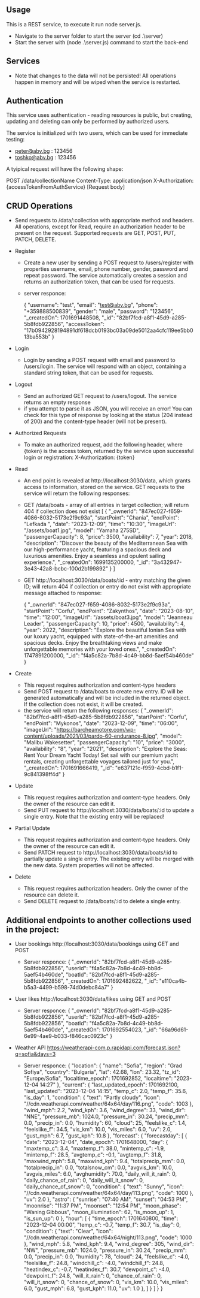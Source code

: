 ## Usage
This is a REST service, to execute it run node server.js.
- Navigate to the server folder to start the server (cd .\server\)
- Start the server with (node .\server.js) command to start the back-end

## Services
- Note that changes to the data will not be persisted! All operations happen in memory and will be wiped when the service is restarted.

## Authentication
This service uses authentication - reading resources is public, but creating, updating and deleting can only be performed by authorized users.

The service is initialized with two users, which can be used for immediate testing:
- peter@abv.bg : 123456
- toshko@abv.bg : 123456

A tyipical request will have the following shape:

POST /data/collectionName
Content-Type: application/json
X-Authorization: {accessTokenFromAuthService}
[Request body]

## CRUD Operations
- Send requests to /data/:collection with appropriate method and headers. All operations, except for Read, require an authorization header to be present on the request.
Supported requests are GET, POST, PUT, PATCH, DELETE.

- Register
    - Create a new user by sending a POST request to /users/register with properties username, email, phone number, gender, password and repeat password. The service automatically creates a session and returns an authorization token, that can be used for requests.
    - server responce:

        {
            "username": "test",
            "email": "test@abv.bg",
            "phone": "+359888500839",
            "gender": "male",
            "password": "123456",
            "_createdOn": 1701691448508,
            "_id": "82bf7fcd-a8f1-45d9-a285-5b8fdb922856",
            "accessToken": "17b0942928194891df618dcb0193bc03a09de5012aa4cfc119ee5bb013ba553b"
        }
- Login
    - Login by sending a POST request with email and password to /users/login. The service will respond with an object, containing a standard string token, that can be used for requests.
- Logout
    - Send an authorized GET request to /users/logout. The service returns an empty response
    - if you attempt to parse it as JSON, you will receive an error! You can check for this type of response by looking at the status (204 instead of 200) and the content-type header (will not be present).

- Authorized Requests
    - To make an authorized request, add the following header, where {token} is the access token, returned by the service upon successful login or registration: X-Authorization: {token}

- Read
    - An end point is revealed at http://localhost:3030/data, which grants access to information, stored on the service. GET requests to the service will return the following responses:
    - GET /data/boats - array of all entries in target collection; will return 404 if collection does not exist
    [
        {
            "_ownerId": "847ec027-f659-4086-8032-5173e2f9c93a",
            "startPoint": "Chania",
            "endPoint": "Lefkada ",
            "date": "2023-12-09",
            "time": "10:30",
            "imageUrl": "/assets/boat1.jpg",
            "model": "Yamaha 275SD",
            "passengerCapacity": 8,
            "price": 3500,
            "availability": 7,
            "year": 2018,
            "description": "Discover the beauty of the Mediterranean Sea with our high-performance yacht, featuring a spacious deck and luxurious amenities. Enjoy a seamless and opulent sailing experience.",
            "_createdOn": 1699135200000,
            "_id": "3a432947-3e43-42a8-bcbc-100d2b199892"
        }
    ]

    - GET http://localhost:3030/data/boats/:id - entry matching the given ID; will return 404 if collection or entry do not exist with appropriate message attached to response:
    
        {
            "_ownerId": "847ec027-f659-4086-8032-5173e2f9c93a",
            "startPoint": "Corfu",
            "endPoint": "Zakynthos",
            "date": "2023-08-10",
            "time": "12:00",
            "imageUrl": "/assets/boat3.jpg",
            "model": "Jeanneau Leader",
            "passengerCapacity": 10,
            "price": 4500,
            "availability": 4,
            "year": 2022,
            "description": "Explore the beautiful Ionian Sea with our luxury yacht, equipped with state-of-the-art amenities and spacious decks. Enjoy the breathtaking views and make unforgettable memories with your loved ones.",
            "_createdOn": 1747891200000,
            "_id": "f4a5c82a-7b8d-4c49-bb8d-5aef54b460de"
        }

- Create
    - This request requires authorization and content-type headers   
    - Send POST request to /data/boats to create new entry. ID will be generated automatically and will be included in the returned object. If the collection does not exist, it will be created.
    - the service will return the following responses:
    {
        "_ownerId": "82bf7fcd-a8f1-45d9-a285-5b8fdb922856",
        "startPoint": "Corfu",
        "endPoint": "Mykonos",
        "date": "2023-12-09",
        "time": "06:00",
        "imageUrl": "https://barcheamotore.com/wp-content/uploads/2021/03/pardo-60-endurance-8.jpg",
        "model": "Malibu Wakesetter",
        "passengerCapacity": "10",
        "price": "3000",
        "availability": "8",
        "year": "2021",
        "description": "Explore the Seas: Rent Your Dream Yacht Today! Set sail with our premium yacht rentals, creating unforgettable voyages tailored just for you.",
        "_createdOn": 1701691666419,
        "_id": "e637121c-f959-4cbd-b1f1-9c841398ff4d"
    }

- Update
    - This request requires authorization and content-type headers. Only the owner of the resource can edit it.
    - Send PUT request to http://localhost:3030/data/boats/:id to update a single entry. Note that the existing entry will be replaced!

- Partial Update
    - This request requires authorization and content-type headers. Only the owner of the resource can edit it.
    - Send PATCH request to http://localhost:3030/data/boats/:id to partially update a single entry. The existing entry will be merged with the new data. System properties will not be affected.

- Delete
    - This request requires authorization headers. Only the owner of the resource can delete it.
    - Send DELETE request to /data/boats/:id to delete a single entry.

## Additional endpoints to another collections used in the project:

- User bookings http://localhost:3030/data/bookings using GET and POST
    - Server responce:
    {
        "_ownerId": "82bf7fcd-a8f1-45d9-a285-5b8fdb922856",
        "userId": "f4a5c82a-7b8d-4c49-bb8d-5aef54b460de",
        "boatId": "82bf7fcd-a8f1-45d9-a285-5b8fdb922856",
        "_createdOn": 1701692482622,
        "_id": "e110ca4b-b5a3-4499-b598-74d0debc84a7"
    } 

- User likes http://localhost:3030/data/likes using GET and POST
    - Server responce:
    {
        "_ownerId": "82bf7fcd-a8f1-45d9-a285-5b8fdb922856",
        "userId": "82bf7fcd-a8f1-45d9-a285-5b8fdb922856",
        "boatId": "f4a5c82a-7b8d-4c49-bb8d-5aef54b460de",
        "_createdOn": 1701692554023,
        "_id": "66a96d61-6e99-4ae9-b033-f846cac0923c"
    }

- Weather API https://weatherapi-com.p.rapidapi.com/forecast.json?q=sofia&days=3
    - Server responce:
        {
            "location": {
                "name": "Sofia",
                "region": "Grad Sofiya",
                "country": "Bulgaria",
                "lat": 42.68,
                "lon": 23.32,
                "tz_id": "Europe/Sofia",
                "localtime_epoch": 1701692852,
                "localtime": "2023-12-04 14:27"
            },
            "current": {
                "last_updated_epoch": 1701692100,
                "last_updated": "2023-12-04 14:15",
                "temp_c": 2.0,
                "temp_f": 35.6,
                "is_day": 1,
                "condition": {
                    "text": "Partly cloudy",
                    "icon": "//cdn.weatherapi.com/weather/64x64/day/116.png",
                    "code": 1003
                },
                "wind_mph": 2.2,
                "wind_kph": 3.6,
                "wind_degree": 33,
                "wind_dir": "NNE",
                "pressure_mb": 1024.0,
                "pressure_in": 30.24,
                "precip_mm": 0.0,
                "precip_in": 0.0,
                "humidity": 60,
                "cloud": 25,
                "feelslike_c": 1.4,
                "feelslike_f": 34.5,
                "vis_km": 10.0,
                "vis_miles": 6.0,
                "uv": 2.0,
                "gust_mph": 6.7,
                "gust_kph": 10.8
            },
            "forecast": {
                "forecastday": [
                    {
                        "date": "2023-12-04",
                        "date_epoch": 1701648000,
                        "day": {
                            "maxtemp_c": 3.4,
                            "maxtemp_f": 38.0,
                            "mintemp_c": -1.9,
                            "mintemp_f": 28.5,
                            "avgtemp_c": -0.1,
                            "avgtemp_f": 31.8,
                            "maxwind_mph": 5.8,
                            "maxwind_kph": 9.4,
                            "totalprecip_mm": 0.0,
                            "totalprecip_in": 0.0,
                            "totalsnow_cm": 0.0,
                            "avgvis_km": 10.0,
                            "avgvis_miles": 6.0,
                            "avghumidity": 70.0,
                            "daily_will_it_rain": 0,
                            "daily_chance_of_rain": 0,
                            "daily_will_it_snow": 0,
                            "daily_chance_of_snow": 0,
                            "condition": {
                                "text": "Sunny",
                                "icon": "//cdn.weatherapi.com/weather/64x64/day/113.png",
                                "code": 1000
                            },
                            "uv": 2.0
                        },
                        "astro": {
                            "sunrise": "07:40 AM",
                            "sunset": "04:53 PM",
                            "moonrise": "11:37 PM",
                            "moonset": "12:54 PM",
                            "moon_phase": "Waning Gibbous",
                            "moon_illumination": 62,
                            "is_moon_up": 1,
                            "is_sun_up": 0
                        },
                        "hour": [
                            {
                                "time_epoch": 1701640800,
                                "time": "2023-12-04 00:00",
                                "temp_c": -0.7,
                                "temp_f": 30.7,
                                "is_day": 0,
                                "condition": {
                                    "text": "Clear",
                                    "icon": "//cdn.weatherapi.com/weather/64x64/night/113.png",
                                    "code": 1000
                                },
                                "wind_mph": 5.8,
                                "wind_kph": 9.4,
                                "wind_degree": 305,
                                "wind_dir": "NW",
                                "pressure_mb": 1024.0,
                                "pressure_in": 30.24,
                                "precip_mm": 0.0,
                                "precip_in": 0.0,
                                "humidity": 78,
                                "cloud": 24,
                                "feelslike_c": -4.0,
                                "feelslike_f": 24.8,
                                "windchill_c": -4.0,
                                "windchill_f": 24.8,
                                "heatindex_c": -0.7,
                                "heatindex_f": 30.7,
                                "dewpoint_c": -4.0,
                                "dewpoint_f": 24.8,
                                "will_it_rain": 0,
                                "chance_of_rain": 0,
                                "will_it_snow": 0,
                                "chance_of_snow": 0,
                                "vis_km": 10.0,
                                "vis_miles": 6.0,
                                "gust_mph": 6.8,
                                "gust_kph": 11.0,
                                "uv": 1.0
                            },
                        ]
                    }
                ]
            }
        }
    
